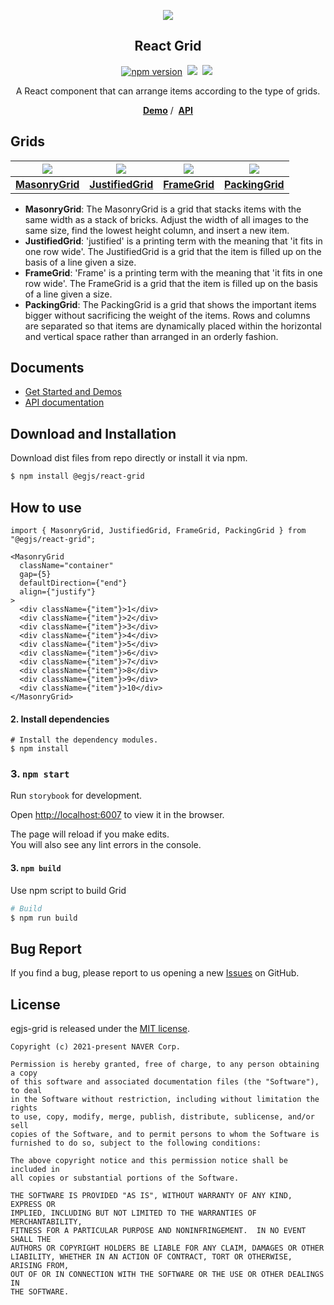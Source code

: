 
<p align="middle" ><img src="https://naver.github.io/egjs-grid/images/logo.png" /></p>
<h2 align="middle">React Grid</h2>
<p align="middle">
<a href="https://www.npmjs.com/package/@egjs/react-grid" target="_blank"><img src="https://img.shields.io/npm/v/@egjs/react-grid.svg?style=flat-square&color=007acc&label=version" alt="npm version" /></a>&nbsp;
<img src="https://img.shields.io/badge/language-typescript-blue.svg?style=flat-square" />&nbsp;
<a href="https://github.com/naver/egjs-grid/blob/main/LICENSE" target="_blank"><img src="https://img.shields.io/static/v1?style=flat-square&label=license&message=MIT&color=08CE5D" /></a>&nbsp;
</p>
<p align="middle">A React component that can arrange items according to the type of grids.</p>
<p align="middle">
    <a href="https://naver.github.io/egjs-grid" target="_blank"><strong>Demo</strong></a> /&nbsp;
    <a href="https://naver.github.io/egjs-grid/release/latest/doc/" target="_blank"><strong>API</strong></a>
</p>


## Grids

|<img src="https://naver.github.io/egjs-grid/images/MasonryGrid.png" />|<img src="https://naver.github.io/egjs-grid/images/JustifiedGrid.png" />|<img src="https://naver.github.io/egjs-grid/images/FrameGrid.png" />|<img src="https://naver.github.io/egjs-grid/images/PackingGrid.png" />|
|:---:|:---:|:---:|:---:|
|[**MasonryGrid**](http://naver.github.io/egjs-grid/storybook/?path=/story/examples-masonrygrid--masonry-grid-template)|[**JustifiedGrid**](http://naver.github.io/egjs-grid/storybook/?path=/story/examples-justifiedgrid--justified-grid-template)|[**FrameGrid**](http://naver.github.io/egjs-grid/storybook/?path=/story/examples-framegrid--frame-grid-template)|[**PackingGrid**](http://naver.github.io/egjs-grid/storybook/?path=/story/examples-packinggrid--packing-grid-template)|

* **MasonryGrid**: The MasonryGrid is a grid that stacks items with the same width as a stack of bricks. Adjust the width of all images to the same size, find the lowest height column, and insert a new item.
* **JustifiedGrid**: 'justified' is a printing term with the meaning that 'it fits in one row wide'. The JustifiedGrid is a grid that the item is filled up on the basis of a line given a size.
* **FrameGrid**: 'Frame' is a printing term with the meaning that 'it fits in one row wide'. The FrameGrid is a grid that the item is filled up on the basis of a line given a size.
* **PackingGrid**: The PackingGrid is a grid that shows the important items bigger without sacrificing the weight of the items. Rows and columns are separated so that items are dynamically placed within the horizontal and vertical space rather than arranged in an orderly fashion.


## Documents
- [Get Started and Demos](https://naver.github.io/egjs-grid/)
- [API documentation](https://naver.github.io/egjs-grid/release/latest/doc/)

## Download and Installation

Download dist files from repo directly or install it via npm.

```bash
$ npm install @egjs/react-grid
```


## How to use
```tsx
import { MasonryGrid, JustifiedGrid, FrameGrid, PackingGrid } from "@egjs/react-grid";

<MasonryGrid
  className="container"
  gap={5}
  defaultDirection={"end"}
  align={"justify"}
>
  <div className={"item"}>1</div>
  <div className={"item"}>2</div>
  <div className={"item"}>3</div>
  <div className={"item"}>4</div>
  <div className={"item"}>5</div>
  <div className={"item"}>6</div>
  <div className={"item"}>7</div>
  <div className={"item"}>8</div>
  <div className={"item"}>9</div>
  <div className={"item"}>10</div>
</MasonryGrid>
```

#### 2. Install dependencies

```
# Install the dependency modules.
$ npm install
```
### 3. `npm start`

Run `storybook` for development.

Open [http://localhost:6007](http://localhost:6007) to view it in the browser.

The page will reload if you make edits.\
You will also see any lint errors in the console.

#### 3. `npm build`

Use npm script to build Grid

```bash
# Build
$ npm run build
```

## Bug Report

If you find a bug, please report to us opening a new [Issues](https://github.com/naver/egjs-grid/issues) on GitHub.


## License
egjs-grid is released under the [MIT license](https://github.com/naver/egjs/blob/master/LICENSE.txt).

```
Copyright (c) 2021-present NAVER Corp.

Permission is hereby granted, free of charge, to any person obtaining a copy
of this software and associated documentation files (the "Software"), to deal
in the Software without restriction, including without limitation the rights
to use, copy, modify, merge, publish, distribute, sublicense, and/or sell
copies of the Software, and to permit persons to whom the Software is
furnished to do so, subject to the following conditions:

The above copyright notice and this permission notice shall be included in
all copies or substantial portions of the Software.

THE SOFTWARE IS PROVIDED "AS IS", WITHOUT WARRANTY OF ANY KIND, EXPRESS OR
IMPLIED, INCLUDING BUT NOT LIMITED TO THE WARRANTIES OF MERCHANTABILITY,
FITNESS FOR A PARTICULAR PURPOSE AND NONINFRINGEMENT.  IN NO EVENT SHALL THE
AUTHORS OR COPYRIGHT HOLDERS BE LIABLE FOR ANY CLAIM, DAMAGES OR OTHER
LIABILITY, WHETHER IN AN ACTION OF CONTRACT, TORT OR OTHERWISE, ARISING FROM,
OUT OF OR IN CONNECTION WITH THE SOFTWARE OR THE USE OR OTHER DEALINGS IN
THE SOFTWARE.
```
